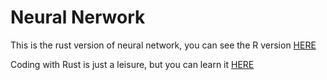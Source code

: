 # Neural Nerwork
This is the rust version of neural network, you can see the R version [HERE](https://github.com/kennywang112/Neural-Network)
 
Coding with Rust is just a leisure, but you can learn it [HERE](https://www.rust-lang.org/learn/get-started)